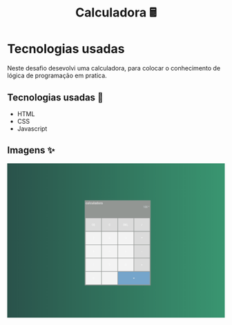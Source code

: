 <h1 align="center">Calculadora 🖩</h1>

# Tecnologias usadas

Neste desafio desevolvi uma calculadora, para colocar o conhecimento de lógica de programação em pratica.

## Tecnologias usadas 🚀

- HTML
- CSS
- Javascript

## Imagens ✨

<p align="center">
  <img src= "./images/gif-do-projeto.gif"/>
</p>
